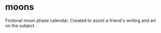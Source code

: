 moons
=====

Fictional moon phase calendar. Created to assist a friend's writing and art on the subject.